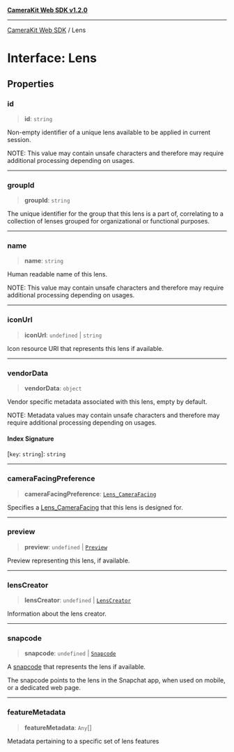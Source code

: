 [**CameraKit Web SDK v1.2.0**](../README.md)

***

[CameraKit Web SDK](../globals.md) / Lens

# Interface: Lens

## Properties

### id

> **id**: `string`

Non-empty identifier of a unique lens available to be applied in current session.

NOTE: This value may contain unsafe characters
and therefore may require additional processing depending on usages.

***

### groupId

> **groupId**: `string`

The unique identifier for the group that this lens is a part of,
correlating to a collection of lenses grouped for organizational or functional purposes.

***

### name

> **name**: `string`

Human readable name of this lens.

NOTE: This value may contain unsafe characters
and therefore may require additional processing depending on usages.

***

### iconUrl

> **iconUrl**: `undefined` \| `string`

Icon resource URI that represents this lens if available.

***

### vendorData

> **vendorData**: `object`

Vendor specific metadata associated with this lens, empty by default.

NOTE: Metadata values may contain unsafe characters
and therefore may require additional processing depending on usages.

#### Index Signature

 \[`key`: `string`\]: `string`

***

### cameraFacingPreference

> **cameraFacingPreference**: [`Lens_CameraFacing`](../enumerations/Lens_CameraFacing.md)

Specifies a [Lens_CameraFacing](../enumerations/Lens_CameraFacing.md) that this lens is designed for.

***

### preview

> **preview**: `undefined` \| [`Preview`](Preview.md)

Preview representing this lens, if available.

***

### lensCreator

> **lensCreator**: `undefined` \| [`LensCreator`](LensCreator.md)

Information about the lens creator.

***

### snapcode

> **snapcode**: `undefined` \| [`Snapcode`](Snapcode.md)

A [snapcode](https://scan.snapchat.com/snapcodes) that represents the lens if available.

The snapcode points to the lens in the Snapchat app, when used on mobile, or a dedicated web page.

***

### featureMetadata

> **featureMetadata**: `Any`[]

Metadata pertaining to a specific set of lens features
